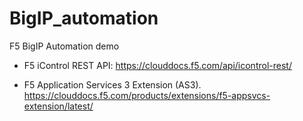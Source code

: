 # BigIP_automation
F5 BigIP Automation demo

- F5 iControl REST API: 
     https://clouddocs.f5.com/api/icontrol-rest/
     
- F5 Application Services 3 Extension (AS3). 
     https://clouddocs.f5.com/products/extensions/f5-appsvcs-extension/latest/
     
     
